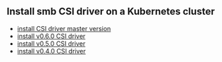 ## Install smb CSI driver on a Kubernetes cluster

 - [install CSI driver master version](./install-csi-driver-master.md)
 - [install v0.6.0 CSI driver](./install-csi-driver-v0.6.0.md)
 - [install v0.5.0 CSI driver](./install-csi-driver-v0.5.0.md)
 - [install v0.4.0 CSI driver](./install-csi-driver-v0.4.0.md)
